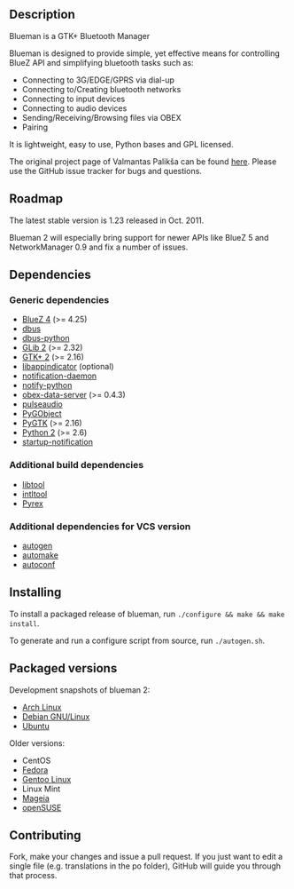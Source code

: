 ## Description

Blueman is a GTK+ Bluetooth Manager

Blueman is designed to provide simple, yet effective means for
controlling BlueZ API and simplifying bluetooth tasks such as:

* Connecting to 3G/EDGE/GPRS via dial-up
* Connecting to/Creating bluetooth networks
* Connecting to input devices
* Connecting to audio devices
* Sending/Receiving/Browsing files via OBEX
* Pairing

It is lightweight, easy to use, Python bases and GPL licensed.

The original project page of Valmantas Palikša can be found [here](https://launchpad.net/blueman).
Please use the GitHub issue tracker for bugs and questions.

## Roadmap

The latest stable version is 1.23 released in Oct. 2011.

Blueman 2 will especially bring support for newer APIs like BlueZ 5 and NetworkManager 0.9 and fix a number of issues.

## Dependencies

### Generic dependencies

* [BlueZ 4](http://www.bluez.org/) (>= 4.25)
* [dbus](http://www.freedesktop.org/wiki/Software/dbus/)
* [dbus-python](http://www.freedesktop.org/wiki/Software/DBusBindings/#python)
* [GLib 2](http://www.gtk.org/) (>= 2.32)
* [GTK+ 2](http://www.gtk.org/) (>= 2.16)
* [libappindicator](https://launchpad.net/libappindicator) (optional)
* [notification-daemon](http://galago-project.org/)
* [notify-python](http://galago-project.org/)
* [obex-data-server](http://wiki.muiline.com/obex-data-server) (>= 0.4.3)
* [pulseaudio](http://www.freedesktop.org/wiki/Software/PulseAudio/)
* [PyGObject](https://wiki.gnome.org/PyGObject)
* [PyGTK](http://www.pygtk.org/) (>= 2.16)
* [Python 2](http://www.python.org/) (>= 2.6)
* [startup-notification](http://www.freedesktop.org/wiki/Software/startup-notification/)

### Additional build dependencies

* [libtool](http://www.gnu.org/software/libtool/)
* [intltool](http://freedesktop.org/wiki/Software/intltool/)
* [Pyrex](http://www.cosc.canterbury.ac.nz/greg.ewing/python/Pyrex/)

### Additional dependencies for VCS version

* [autogen](https://www.gnu.org/software/autogen/)
* [automake](https://www.gnu.org/software/automake/)
* [autoconf](https://www.gnu.org/software/autoconf/)

## Installing

To install a packaged release of blueman, run `./configure && make && make install`.

To generate and run a configure script from source, run `./autogen.sh`.

## Packaged versions

Development snapshots of blueman 2:

* [Arch Linux](https://www.archlinux.org/packages/?name=blueman)
* [Debian GNU/Linux](http://packages.debian.org/search?keywords=blueman)
* [Ubuntu](http://packages.ubuntu.com/search?keywords=blueman)

Older versions:

* CentOS
* [Fedora](https://apps.fedoraproject.org/packages/blueman)
* [Gentoo Linux](http://packages.gentoo.org/package/net-wireless/blueman)
* Linux Mint
* [Mageia](http://mageia.madb.org/package/show/name/blueman)
* [openSUSE](http://software.opensuse.org/package/blueman?search_term=blueman)

## Contributing

Fork, make your changes and issue a pull request. If you just want to edit a single file
(e.g. translations in the po folder), GitHub will guide you through that process.
